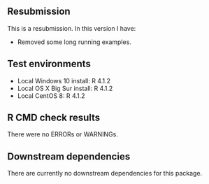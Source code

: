 ## Resubmission
This is a resubmission. In this version I have:

* Removed some long running examples.

## Test environments
* Local Windows 10 install: R 4.1.2
* Local OS X Big Sur install: R 4.1.2
* Local CentOS 8: R 4.1.2

## R CMD check results
There were no ERRORs or WARNINGs.

## Downstream dependencies
There are currently no downstream dependencies for this package.
